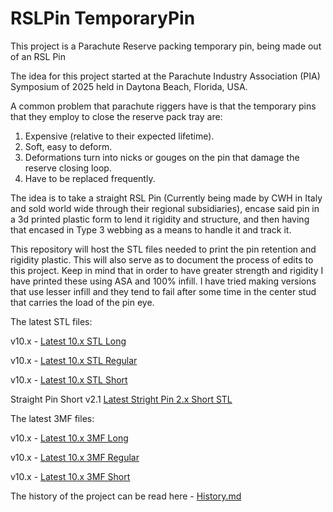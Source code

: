 # RSLPin TemporaryPin
This project is a Parachute Reserve packing temporary pin, being made out of an RSL Pin


The idea for this project started at the Parachute Industry Association (PIA) Symposium of 2025 held in Daytona Beach, Florida, USA.

A common problem that parachute riggers have is that the temporary pins that they employ to close the reserve pack tray are:
1) Expensive (relative to their expected lifetime).
2) Soft, easy to deform.
3) Deformations turn into nicks or gouges on the pin that damage the reserve closing loop.
4) Have to be replaced frequently.

The idea is to take a straight RSL Pin (Currently being made by CWH in Italy and sold world wide through their regional subsidiaries), encase said pin in a 3d printed plastic form to lend it rigidity and structure, and then having that encased in Type 3 webbing as a means to handle it and track it.

This repository will host the STL files needed to print the pin retention and rigidity plastic. This will also serve as to document the process of edits to this project. Keep in mind that in order to have greater strength and rigidity I have printed these using ASA and 100% infill. I have tried making versions that use lesser infill and they tend to fail after some time in the center stud that carries the load of the pin eye.

The latest STL files:
  
  
  v10.x - <a href="https://github.com/LifeAtTerminalVelocity/RSLPin_TemporaryPin/blob/main/STL/RSL_Pin_v10.2_Long.stl">Latest 10.x STL Long</a>

  v10.x - <a href="https://github.com/LifeAtTerminalVelocity/RSLPin_TemporaryPin/blob/main/STL/RSL_Pin_v10.2_Regular.stl">Latest 10.x STL Regular</a>
  
  v10.x - <a href="https://github.com/LifeAtTerminalVelocity/RSLPin_TemporaryPin/blob/main/STL/RSL_Pin_v10.2_Short.stl">Latest 10.x STL Short</a>


  Straight Pin Short v2.1 <a href="https://github.com/LifeAtTerminalVelocity/RSLPin_TemporaryPin/blob/main/STL/StraightPin_v2.1_Short.stl"> Latest Stright Pin 2.x Short STL</a>

The latest 3MF files:
  
  v10.x - <a href="https://github.com/LifeAtTerminalVelocity/RSLPin_TemporaryPin/blob/main/3MF/RSL_Pin_v10.2_Long.3mf">Latest 10.x 3MF Long</a>

  v10.x - <a href="https://github.com/LifeAtTerminalVelocity/RSLPin_TemporaryPin/blob/main/3MF/RSL_Pin_v10.2_Regular.3mf">Latest 10.x 3MF Regular</a>

  v10.x - <a href="https://github.com/LifeAtTerminalVelocity/RSLPin_TemporaryPin/blob/main/3MF/RSL_Pin_v10.2_Short.3mf">Latest 10.x 3MF Short</a>

The history of the project can be read here - <a href="https://github.com/LifeAtTerminalVelocity/RSLPin_TemporaryPin/blob/main/History.md"> History.md </a>
